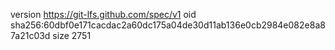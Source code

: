 version https://git-lfs.github.com/spec/v1
oid sha256:60dbf0e171cacdac2a60dc175a04de30d11ab136e0cb2984e082e8a87a21c03d
size 2751
